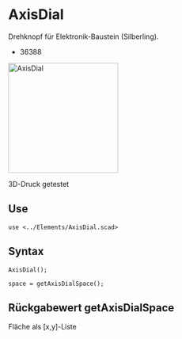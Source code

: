 # AxisDial
Drehknopf für Elektronik-Baustein (Silberling).
- 36388

<img width="222" alt="AxisDial" src="https://user-images.githubusercontent.com/48654609/166835026-b39c3ba1-eb84-4a1f-986e-c9f4818572aa.png">

3D-Druck getestet

## Use
```
use <../Elements/AxisDial.scad>
```

## Syntax
```
AxisDial();

space = getAxisDialSpace();
```

## Rückgabewert getAxisDialSpace
Fläche als \[x,y]-Liste
